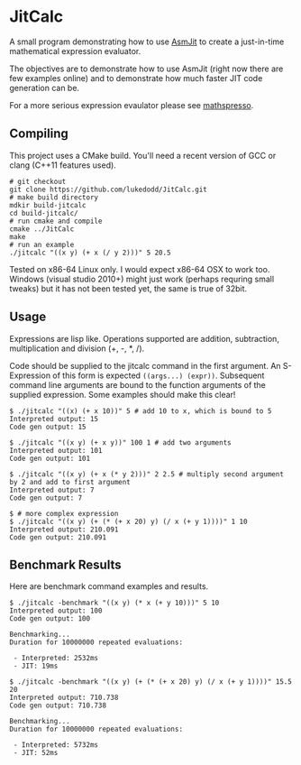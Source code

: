 JitCalc
=======

A small program demonstrating how to use [AsmJit](http://code.google.com/p/asmjit/) to create a just-in-time mathematical expression evaluator.

The objectives are to demonstrate how to use AsmJit (right now there are few examples online) and to demonstrate how much faster JIT code generation can be.

For a more serious expression evaulator please see [mathspresso](https://code.google.com/p/mathpresso/).

Compiling
---------

This project uses a CMake build. You'll need a recent version of GCC or clang (C++11 features used).

    # git checkout
    git clone https://github.com/lukedodd/JitCalc.git
    # make build directory
    mdkir build-jitcalc
    cd build-jitcalc/
    # run cmake and compile
    cmake ../JitCalc
    make
    # run an example
    ./jitcalc "((x y) (+ x (/ y 2)))" 5 20.5
    
Tested on x86-64 Linux only. I would expect x86-64 OSX to work too. Windows (visual studio 2010+) might just work (perhaps requring small tweaks) but it has not been tested yet, the same is true of 32bit.
    
Usage
-----


Expressions are lisp like. Operations supported are addition, subtraction, multiplication and division (+, -, *, /).

Code should be supplied to the jitcalc command in the first argument. An S-Expression of this form is expected `((args...) (expr))`. Subsequent command line arguments are bound to the function arguments of the supplied expression. Some examples should make this clear!

    $ ./jitcalc "((x) (+ x 10))" 5 # add 10 to x, which is bound to 5
    Interpreted output: 15
    Code gen output: 15

    $ ./jitcalc "((x y) (+ x y))" 100 1 # add two arguments
    Interpreted output: 101
    Code gen output: 101

    $ ./jitcalc "((x y) (+ x (* y 2)))" 2 2.5 # multiply second argument by 2 and add to first argument
    Interpreted output: 7
    Code gen output: 7

    $ # more complex expression
    $ ./jitcalc "((x y) (+ (* (+ x 20) y) (/ x (+ y 1))))" 1 10
    Interpreted output: 210.091
    Code gen output: 210.091

Benchmark Results
-----------------

Here are benchmark command examples and results.

    $ ./jitcalc -benchmark "((x y) (* x (+ y 10)))" 5 10
    Interpreted output: 100
    Code gen output: 100

    Benchmarking...
    Duration for 10000000 repeated evaluations:

     - Interpreted: 2532ms
     - JIT: 19ms 

    $ ./jitcalc -benchmark "((x y) (+ (* (+ x 20) y) (/ x (+ y 1))))" 15.5 20 
    Interpreted output: 710.738
    Code gen output: 710.738

    Benchmarking...
    Duration for 10000000 repeated evaluations:

     - Interpreted: 5732ms
     - JIT: 52ms
